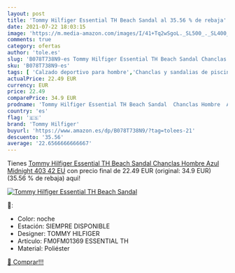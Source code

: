 ```yaml
---
layout: post
title: 'Tommy Hilfiger Essential TH Beach Sandal al 35.56 % de rebaja'
date: 2021-07-22 18:03:15
image: 'https://m.media-amazon.com/images/I/41+Tq2wSgoL._SL500_._SL400_.jpg'
comments: true
category: ofertas
author: 'tole.es'
slug: 'B078T738N9-es Tommy Hilfiger Essential TH Beach Sandal Chanclas Hombre...'
sku: 'B078T738N9-es'
tags: [ 'Calzado deportivo para hombre','Chanclas y sandalias de piscina para hombre','Zapatillas y calzado deportivo para hombre','Zapatos','Zapatos para hombre','Zapatos y complementos','chanclas','tommy hilfiger', ]
actualPrice: 22.49 EUR
currency: EUR
price: 22.49
comparePrice: 34.9 EUR
prodname: 'Tommy Hilfiger Essential TH Beach Sandal  Chanclas Hombre  Azul  Midnight 403   42 EU'
country: 'es'
flag: '🇪🇸'
brand: 'Tommy Hilfiger'
buyurl: 'https://www.amazon.es/dp/B078T738N9/?tag=tolees-21'
descuento: '35.56'
average: '22.6566666666667'
---
```


Tienes [Tommy Hilfiger Essential TH Beach Sandal  Chanclas Hombre  Azul  Midnight 403   42 EU](https://www.amazon.es/dp/B078T738N9/?tag=tolees-21) con precio final de  22.49 EUR (original: 34.9 EUR) (35.56 %  de rebaja) aqui!

[![Tommy Hilfiger Essential TH Beach Sandal](https://m.media-amazon.com/images/I/41+Tq2wSgoL._SL500_._SL400_.jpg)](https://www.amazon.es/dp/B078T738N9/?tag=tolees-21)

🔎:

- Color: noche
- Estación: SIEMPRE DISPONIBLE
- Designer: TOMMY HILFIGER
- Artículo: FM0FM01369 ESSENTIAL TH
- Material: Poliéster

[🛒 Comprar!!!](https://www.amazon.es/dp/B078T738N9/?tag=tolees-21)
